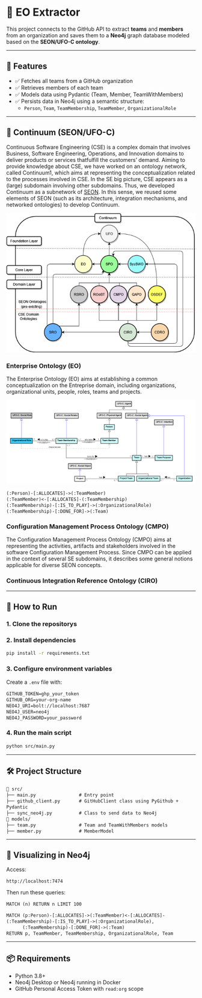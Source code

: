 
# 🔗 EO Extractor

This project connects to the GitHub API to extract **teams** and **members** from an organization and saves them to a **Neo4j** graph database modeled based on the **SEON/UFO-C ontology**.

---

## 📌 Features

- ✅ Fetches all teams from a GitHub organization
- ✅ Retrieves members of each team
- ✅ Models data using Pydantic (Team, Member, TeamWithMembers)
- ✅ Persists data in Neo4j using a semantic structure:
  - `Person`, `Team`, `TeamMembership`, `TeamMember`, `OrganizationalRole`

---

## 🧱 Continuum (SEON/UFO-C)

Continuous Software Engineering (CSE) is a complex domain that involves Business, Software Engineering, Operations, and Innovation domains to deliver products or services thatfulfill the customers’ demand. Aiming to provide knowledge about CSE, we have worked on an ontology network, called Continuum1, which aims at representing the conceptualization related to the processes involved in CSE. In the SE big picture, CSE appears as a (large) subdomain involving other subdomains. Thus, we developed Continuum as a subnetwork of [SEON](https://dev.nemo.inf.ufes.br/seon/). In this sense, we reused some elements of SEON (such as its architecture, integration mechanisms, and networked ontologies) to develop Continuum.

![Continuum](./figures/continuum.png)


### Enterprise Ontology (EO)

The Enterprise Ontology (EO) aims at establishing a common conceptualization on the Entreprise domain, including organizations, organizational units, people, roles, teams and projects.

![texto alternativo](./figures/eo.png)


```plaintext
(:Person)-[:ALLOCATES]->(:TeamMember)
(:TeamMember)<-[:ALLOCATES]-(:TeamMembership)
(:TeamMembership)-[:IS_TO_PLAY]->(:OrganizationalRole)
(:TeamMembership)-[:DONE_FOR]->(:Team)
````


### Configuration Management Process Ontology (CMPO)

The Configuration Management Process Ontology (CMPO) aims at representing the activities, artifacts and stakeholders involved in the software Configuration Management Process. Since CMPO can be applied in the context of several SE subdomains, it describes some general notions applicable for diverse SEON concepts.


### Continuous Integration Reference Ontology (CIRO)



---

## 🚀 How to Run

### 1. Clone the repositorys

### 2. Install dependencies

```bash
pip install -r requirements.txt
```

### 3. Configure environment variables

Create a `.env` file with:

```
GITHUB_TOKEN=ghp_your_token
GITHUB_ORG=your-org-name
NEO4J_URI=bolt://localhost:7687
NEO4J_USER=neo4j
NEO4J_PASSWORD=your_password
```

### 4. Run the main script

```bash
python src/main.py
```

---

## 🛠 Project Structure

```
📁 src/
├── main.py                # Entry point
├── github_client.py       # GitHubClient class using PyGithub + Pydantic
├── sync_neo4j.py          # Class to send data to Neo4j
📁 models/
├── team.py                # Team and TeamWithMembers models
├── member.py              # MemberModel
```

---

## 🔎 Visualizing in Neo4j

Access:

```
http://localhost:7474
```

Then run these queries:

```cypher
MATCH (n) RETURN n LIMIT 100
```

```cypher
MATCH (p:Person)-[:ALLOCATES]->(:TeamMember)<-[:ALLOCATES]-(:TeamMembership)-[:IS_TO_PLAY]->(:OrganizationalRole),
      (:TeamMembership)-[:DONE_FOR]->(:Team)
RETURN p, TeamMember, TeamMembership, OrganizationalRole, Team
```

---

## 📦 Requirements

* Python 3.8+
* Neo4j Desktop or Neo4j running in Docker
* GitHub Personal Access Token with `read:org` scope
